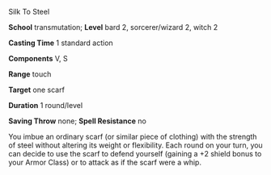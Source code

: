 Silk To Steel

**School** transmutation; **Level** bard 2, sorcerer/wizard 2, witch 2

**Casting Time** 1 standard action

**Components** V, S

**Range** touch

**Target** one scarf

**Duration** 1 round/level

**Saving Throw** none; **Spell Resistance** no

You imbue an ordinary scarf (or similar piece of clothing) with the strength of steel without altering its weight or flexibility. Each round on your turn, you can decide to use the scarf to defend yourself (gaining a +2 shield bonus to your Armor Class) or to attack as if the scarf were a whip.


